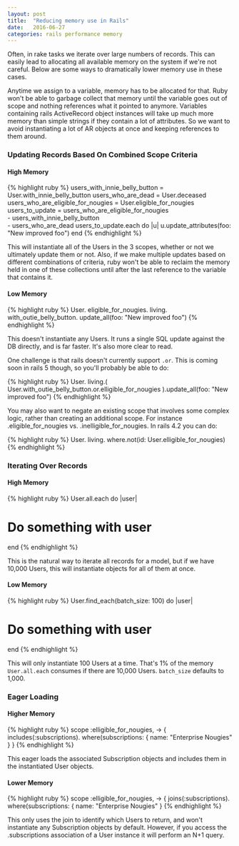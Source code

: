 ```yaml
---
layout: post
title:  "Reducing memory use in Rails"
date:   2016-06-27
categories: rails performance memory
---
```


Often, in rake tasks we iterate over large numbers of records. This can easily lead to allocating all available memory on the system if we're not careful. Below are some ways to dramatically lower memory use in these cases.

Anytime we assign to a variable, memory has to be allocated for that. Ruby won't be able to garbage collect that memory until the variable goes out of scope and nothing references what it pointed to anymore. Variables containing rails ActiveRecord object instances will take up much more memory than simple strings if they contain a lot of attributes. So we want to avoid instantiating a lot of AR objects at once and keeping references to them around.

### Updating Records Based On Combined Scope Criteria

#### High Memory

{% highlight ruby %}
users_with_innie_belly_button = User.with_innie_belly_button
users_who_are_dead = User.deceased
users_who_are_eligible_for_nougies = User.eligible_for_nougies
users_to_update = users_who_are_eligible_for_nougies \
                    - users_with_innie_belly_button \
                    - users_who_are_dead
users_to_update.each do |u|
  u.update_attributes(foo: "New improved foo")
end
{% endhighlight %}

This will instantiate all of the Users in the 3 scopes, whether or not we ultimately update them or not. Also, if we make multiple updates based on different combinations of criteria, ruby won't be able to reclaim the memory held in one of these collections until after the last reference to the variable that contains it.

#### Low Memory

{% highlight ruby %}
User.
  eligible_for_nougies.
  living.
  with_outie_belly_button.
  update_all(foo: "New improved foo")
{% endhighlight %}

This doesn't instantiate any Users. It runs a single SQL update against the DB directly, and is far faster. It's also more clear to read.

One challenge is that rails doesn't currently support `.or`. This is coming soon in rails 5 though, so you'll probably be able to do:

{% highlight ruby %}
User.
  living.(
    User.with_outie_belly_button.or.elligible_for_nougies
  ).update_all(foo: "New improved foo")
{% endhighlight %}

You may also want to negate an existing scope that involves some complex logic, rather than creating an additional scope. For instance .eligible_for_nougies vs. .inelligible_for_nougies. In rails 4.2 you can do:

{% highlight ruby %}
User.
  living.
  where.not(id: User.elligible_for_nougies)
{% endhighlight %}

### Iterating Over Records

#### High Memory

{% highlight ruby %}
User.all.each do |user|
  # Do something with user
end
{% endhighlight %}

This is the natural way to iterate all records for a model, but if we have 10,000 Users, this will instantiate objects for all of them at once.

#### Low Memory

{% highlight ruby %}
User.find_each(batch_size: 100) do |user|
  # Do something with user
end
{% endhighlight %}

This will only instantiate 100 Users at a time. That's 1% of the memory `User.all.each` consumes if there are 10,000 Users. `batch_size` defaults to 1,000.

### Eager Loading

#### Higher Memory

{% highlight ruby %}
scope :elligible_for_nougies, -> {
  includes(:subscriptions).
  where(subscriptions: { name: "Enterprise Nougies" }
}
{% endhighlight %}

This eager loads the associated Subscription objects and includes them in the instantiated User objects.

#### Lower Memory

{% highlight ruby %}
scope :elligible_for_nougies, -> {
  joins(:subscriptions).
  where(subscriptions: { name: "Enterprise Nougies" }
{% endhighlight %}

This only uses the join to identify which Users to return, and won't instantiate any Subscription objects by default. However, if you access the .subscriptions association of a User instance it will perform an N+1 query.
